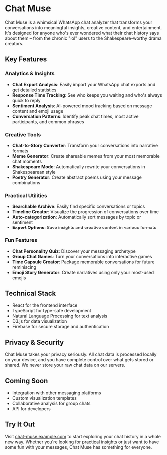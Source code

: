 # Chat Muse

Chat Muse is a whimsical WhatsApp chat analyzer that transforms your conversations into meaningful insights, creative content, and entertainment. It's designed for anyone who's ever wondered what their chat history says about them – from the chronic "lol" users to the Shakespeare-worthy drama creators.

## Key Features

### Analytics & Insights
- **Chat Export Analysis**: Easily import your WhatsApp chat exports and get detailed statistics
- **Response Time Tracking**: See who keeps you waiting and who's always quick to reply
- **Sentiment Analysis**: AI-powered mood tracking based on message content and emoji usage
- **Conversation Patterns**: Identify peak chat times, most active participants, and common phrases

### Creative Tools
- **Chat-to-Story Converter**: Transform your conversations into narrative formats
- **Meme Generator**: Create shareable memes from your most memorable chat moments
- **Shakespeare Mode**: Automatically rewrite your conversations in Shakespearean style
- **Poetry Generator**: Create abstract poems using your message combinations

### Practical Utilities
- **Searchable Archive**: Easily find specific conversations or topics
- **Timeline Creator**: Visualize the progression of conversations over time
- **Auto-categorization**: Automatically sort messages by topic or sentiment
- **Export Options**: Save insights and creative content in various formats

### Fun Features
- **Chat Personality Quiz**: Discover your messaging archetype
- **Group Chat Games**: Turn your conversations into interactive games
- **Time Capsule Creator**: Package memorable conversations for future reminiscing
- **Emoji Story Generator**: Create narratives using only your most-used emojis

## Technical Stack
- React for the frontend interface
- TypeScript for type-safe development
- Natural Language Processing for text analysis
- D3.js for data visualization
- Firebase for secure storage and authentication

## Privacy & Security
Chat Muse takes your privacy seriously. All chat data is processed locally on your device, and you have complete control over what gets stored or shared. We never store your raw chat data on our servers.

## Coming Soon
- Integration with other messaging platforms
- Custom visualization templates
- Collaborative analysis for group chats
- API for developers

## Try It Out
Visit [chat-muse.example.com](https://chat-muse.example.com) to start exploring your chat history in a whole new way. Whether you're looking for practical insights or just want to have some fun with your messages, Chat Muse has something for everyone.